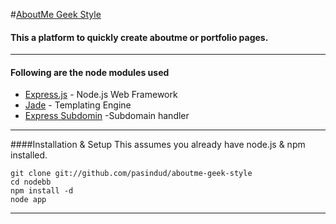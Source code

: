 
#[AboutMe Geek Style](https://github.com/pasindud/aboutme-geek-style) 

#### This a platform to quickly create aboutme or portfolio pages.

***
#### Following are the node modules used


* [Express.js](http://expressjs.com/) - Node.js Web Framework
* [Jade](http://jade-lang.com/) -  Templating Engine
* [Express Subdomin](https://github.com/tblobaum/express-subdomains) -Subdomain handler

***


####Installation & Setup
This assumes you already have node.js & npm installed.

```
git clone git://github.com/pasindud/aboutme-geek-style
cd nodebb
npm install -d
node app
```

****
